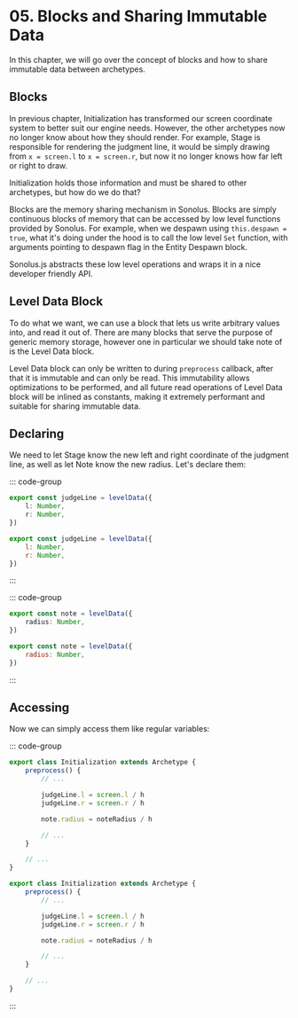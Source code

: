 # 05. Blocks and Sharing Immutable Data

In this chapter, we will go over the concept of blocks and how to share immutable data between archetypes.

## Blocks

In previous chapter, Initialization has transformed our screen coordinate system to better suit our engine needs. However, the other archetypes now no longer know about how they should render. For example, Stage is responsible for rendering the judgment line, it would be simply drawing from `x = screen.l` to `x = screen.r`, but now it no longer knows how far left or right to draw.

Initialization holds those information and must be shared to other archetypes, but how do we do that?

Blocks are the memory sharing mechanism in Sonolus. Blocks are simply continuous blocks of memory that can be accessed by low level functions provided by Sonolus. For example, when we despawn using `this.despawn = true`, what it's doing under the hood is to call the low level `Set` function, with arguments pointing to despawn flag in the Entity Despawn block.

Sonolus.js abstracts these low level operations and wraps it in a nice developer friendly API.

## Level Data Block

To do what we want, we can use a block that lets us write arbitrary values into, and read it out of. There are many blocks that serve the purpose of generic memory storage, however one in particular we should take note of is the Level Data block.

Level Data block can only be written to during `preprocess` callback, after that it is immutable and can only be read. This immutability allows optimizations to be performed, and all future read operations of Level Data block will be inlined as constants, making it extremely performant and suitable for sharing immutable data.

## Declaring

We need to let Stage know the new left and right coordinate of the judgment line, as well as let Note know the new radius. Let's declare them:

::: code-group

```TypeScript
export const judgeLine = levelData({
    l: Number,
    r: Number,
})
```

```JavaScript
export const judgeLine = levelData({
    l: Number,
    r: Number,
})
```

:::

::: code-group

```TypeScript
export const note = levelData({
    radius: Number,
})
```

```JavaScript
export const note = levelData({
    radius: Number,
})
```

:::

## Accessing

Now we can simply access them like regular variables:

::: code-group

```TypeScript
export class Initialization extends Archetype {
    preprocess() {
        // ...

        judgeLine.l = screen.l / h
        judgeLine.r = screen.r / h

        note.radius = noteRadius / h

        // ...
    }

    // ...
}
```

```JavaScript
export class Initialization extends Archetype {
    preprocess() {
        // ...

        judgeLine.l = screen.l / h
        judgeLine.r = screen.r / h

        note.radius = noteRadius / h

        // ...
    }

    // ...
}
```

:::
